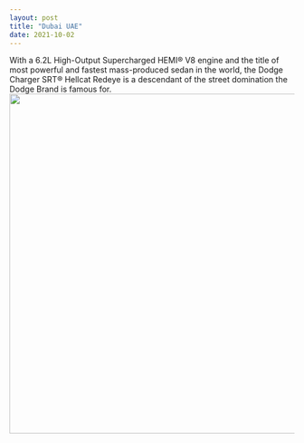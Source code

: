 ```yaml
---
layout: post
title: "Dubai UAE"
date: 2021-10-02
---
```

With a 6.2L High-Output Supercharged HEMI® V8 engine and the title of most powerful and fastest mass-produced sedan in the world, the Dodge Charger SRT® Hellcat Redeye is a descendant of the street domination the Dodge Brand is famous for.
<img src="https://wallpapercave.com/wp/wp7551709.jpg" width="1100" height="600" >
